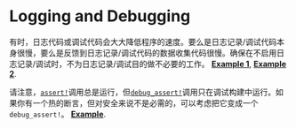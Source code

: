 # Logging and Debugging

有时，日志代码或调试代码会大大降低程序的速度。要么是日志记录/调试代码本身很慢，要么是反馈到日志记录/调试代码的数据收集代码很慢。确保在不启用日志记录/调试时，不为日志记录/调试目的做不必要的工作。
[**Example 1**](https://github.com/rust-lang/rust/pull/50246/commits/2e4f66a86f7baa5644d18bb2adc07a8cd1c7409d),
[**Example 2**](https://github.com/rust-lang/rust/pull/75133/commits/eeb4b83289e09956e0dda174047729ca87c709fe).

请注意，[`assert!`]调用总是运行，但[`debug_assert!`]调用只在调试构建中运行。如果你有一个热的断言，但对安全来说不是必需的，可以考虑把它变成一个`debug_assert!`。
[**Example**](https://github.com/rust-lang/rust/pull/58210/commits/f7ed6e18160bc8fccf27a73c05f3935c9e8f672e).

[`assert!`]: https://doc.rust-lang.org/std/macro.assert.html
[`debug_assert!`]: https://doc.rust-lang.org/std/macro.debug_assert.html
